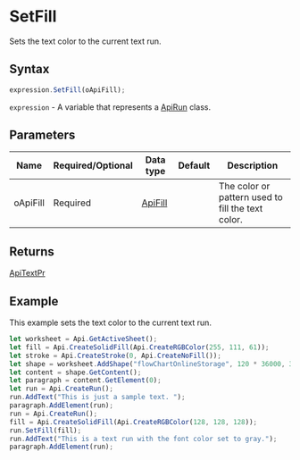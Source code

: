 # SetFill

Sets the text color to the current text run.

## Syntax

```javascript
expression.SetFill(oApiFill);
```

`expression` - A variable that represents a [ApiRun](../ApiRun.md) class.

## Parameters

| **Name** | **Required/Optional** | **Data type** | **Default** | **Description** |
| ------------- | ------------- | ------------- | ------------- | ------------- |
| oApiFill | Required | [ApiFill](../../ApiFill/ApiFill.md) |  | The color or pattern used to fill the text color. |

## Returns

[ApiTextPr](../../ApiTextPr/ApiTextPr.md)

## Example

This example sets the text color to the current text run.

```javascript editor-xlsx
let worksheet = Api.GetActiveSheet();
let fill = Api.CreateSolidFill(Api.CreateRGBColor(255, 111, 61));
let stroke = Api.CreateStroke(0, Api.CreateNoFill());
let shape = worksheet.AddShape("flowChartOnlineStorage", 120 * 36000, 35 * 36000, fill, stroke, 0, 2 * 36000, 0, 3 * 36000);
let content = shape.GetContent();
let paragraph = content.GetElement(0);
let run = Api.CreateRun();
run.AddText("This is just a sample text. ");
paragraph.AddElement(run);
run = Api.CreateRun();
fill = Api.CreateSolidFill(Api.CreateRGBColor(128, 128, 128));
run.SetFill(fill);
run.AddText("This is a text run with the font color set to gray.");
paragraph.AddElement(run);
```
